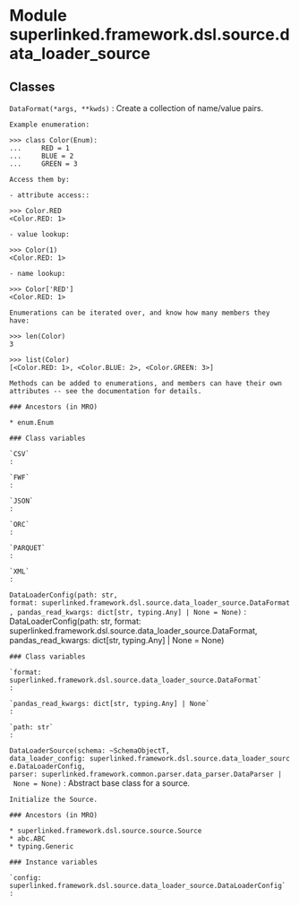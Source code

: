 Module superlinked.framework.dsl.source.data_loader_source
==========================================================

Classes
-------

`DataFormat(*args, **kwds)`
:   Create a collection of name/value pairs.
    
    Example enumeration:
    
    >>> class Color(Enum):
    ...     RED = 1
    ...     BLUE = 2
    ...     GREEN = 3
    
    Access them by:
    
    - attribute access::
    
    >>> Color.RED
    <Color.RED: 1>
    
    - value lookup:
    
    >>> Color(1)
    <Color.RED: 1>
    
    - name lookup:
    
    >>> Color['RED']
    <Color.RED: 1>
    
    Enumerations can be iterated over, and know how many members they have:
    
    >>> len(Color)
    3
    
    >>> list(Color)
    [<Color.RED: 1>, <Color.BLUE: 2>, <Color.GREEN: 3>]
    
    Methods can be added to enumerations, and members can have their own
    attributes -- see the documentation for details.

    ### Ancestors (in MRO)

    * enum.Enum

    ### Class variables

    `CSV`
    :

    `FWF`
    :

    `JSON`
    :

    `ORC`
    :

    `PARQUET`
    :

    `XML`
    :

`DataLoaderConfig(path: str, format: superlinked.framework.dsl.source.data_loader_source.DataFormat, pandas_read_kwargs: dict[str, typing.Any] | None = None)`
:   DataLoaderConfig(path: str, format: superlinked.framework.dsl.source.data_loader_source.DataFormat, pandas_read_kwargs: dict[str, typing.Any] | None = None)

    ### Class variables

    `format: superlinked.framework.dsl.source.data_loader_source.DataFormat`
    :

    `pandas_read_kwargs: dict[str, typing.Any] | None`
    :

    `path: str`
    :

`DataLoaderSource(schema: ~SchemaObjectT, data_loader_config: superlinked.framework.dsl.source.data_loader_source.DataLoaderConfig, parser: superlinked.framework.common.parser.data_parser.DataParser | None = None)`
:   Abstract base class for a source.
    
    Initialize the Source.

    ### Ancestors (in MRO)

    * superlinked.framework.dsl.source.source.Source
    * abc.ABC
    * typing.Generic

    ### Instance variables

    `config: superlinked.framework.dsl.source.data_loader_source.DataLoaderConfig`
    :